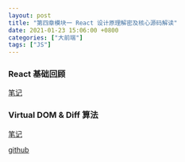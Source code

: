 ```yaml
---
layout: post
title: "第四章模块一 React 设计原理解密及核心源码解读"
date: 2021-01-23 15:06:00 +0800
categories: ["大前端"]
tags: ["JS"]
---
```


### React 基础回顾

[笔记](/post/part-4-module-1-react-basic/)

### Virtual DOM & Diff 算法

[笔记](/post/part-4-module-1-virtualdom&diff/)

[github](https://github.com/caorushizi/tiny-react)
